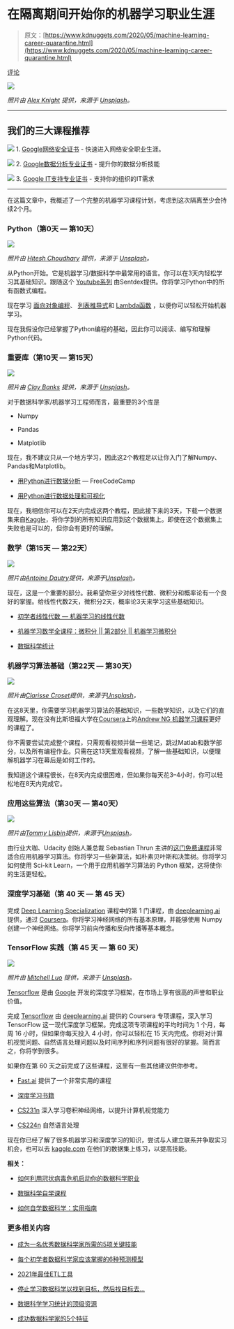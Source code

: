 # 在隔离期间开始你的机器学习职业生涯

> 原文：[https://www.kdnuggets.com/2020/05/machine-learning-career-quarantine.html](https://www.kdnuggets.com/2020/05/machine-learning-career-quarantine.html)

[评论](#comments)

![](../Images/e465e397e61d8f3076ba3fa0c7427f22.png)

*照片由 [Alex Knight](https://unsplash.com/@agkdesign?utm_source=medium&utm_medium=referral) 提供，来源于 [Unsplash](https://unsplash.com/?utm_source=medium&utm_medium=referral)。*

* * *

## 我们的三大课程推荐

![](../Images/0244c01ba9267c002ef39d4907e0b8fb.png) 1\. [Google网络安全证书](https://www.kdnuggets.com/google-cybersecurity) - 快速进入网络安全职业生涯。

![](../Images/e225c49c3c91745821c8c0368bf04711.png) 2\. [Google数据分析专业证书](https://www.kdnuggets.com/google-data-analytics) - 提升你的数据分析技能

![](../Images/0244c01ba9267c002ef39d4907e0b8fb.png) 3\. [Google IT支持专业证书](https://www.kdnuggets.com/google-itsupport) - 支持你的组织的IT需求

* * *

在这篇文章中，我概述了一个完整的机器学习课程计划，考虑到这次隔离至少会持续2个月。

### Python（第0天 — 第10天）

![](../Images/dfb5a5a9beac455ce27bcd670860b69c.png)

*照片由 [Hitesh Choudhary](https://unsplash.com/@hiteshchoudhary?utm_source=medium&utm_medium=referral) 提供，来源于 [Unsplash](https://unsplash.com/?utm_source=medium&utm_medium=referral)。*

从Python开始。它是机器学习/数据科学中最常用的语言。你可以在3天内轻松学习其基础知识。跟随这个 [Youtube系列](https://www.youtube.com/watch?v=eXBD2bB9-RA&list=PLQVvvaa0QuDeAams7fkdcwOGBpGdHpXln) 由Sentdex提供。你将学习Python中的所有函数式编程。

现在学习 [面向对象编程](https://www.youtube.com/watch?v=qiSCMNBIP2g)、 [列表推导式](https://www.youtube.com/watch?v=ZoWgzG_r2qo&list=PLQVvvaa0QuDfju7ADVp5W1GF9jVhjbX-_&index=4)和 [Lambda函数](https://www.youtube.com/watch?v=hYzwCsKGRrg) ，以便你可以轻松开始机器学习。

现在我假设你已经掌握了Python编程的基础，因此你可以阅读、编写和理解Python代码。

### 重要库（第10天 — 第15天）

![](../Images/8919f692271d9958a6454b16374e4ac2.png)

*照片由 [Clay Banks](https://unsplash.com/@claybanks?utm_source=medium&utm_medium=referral) 提供，来源于 [Unsplash](https://unsplash.com/?utm_source=medium&utm_medium=referral)。*

对于数据科学家/机器学习工程师而言，最重要的3个库是

+   Numpy

+   Pandas

+   Matplotlib

现在，我不建议只从一个地方学习，因此这2个教程足以让你入门了解Numpy、Pandas和Matplotlib。

+   [用Python进行数据分析](https://www.freecodecamp.org/news/learn-data-analysis-with-python-course/) — FreeCodeCamp

+   [用Python进行数据处理和可视化](https://www.hackerearth.com/practice/machine-learning/data-manipulation-visualisation-r-python/tutorial-data-manipulation-numpy-pandas-python/tutorial/)

现在，我相信你可以在2天内完成这两个教程，因此接下来的3天，下载一个数据集来自[Kaggle](https://kaggle.com/)，将你学到的所有知识应用到这个数据集上。即使在这个数据集上失败也是可以的，但你会有更好的理解。

### 数学（第15天 — 第22天）

![](../Images/543ef93f4ae75254e7a9b20690599368.png)

*照片由[Antoine Dautry](https://unsplash.com/@antoine1003?utm_source=medium&utm_medium=referral)提供，来源于[Unsplash](https://unsplash.com/?utm_source=medium&utm_medium=referral)。*

现在，这是一个重要的部分。我希望你至少对线性代数、微积分和概率论有一个良好的掌握。给线性代数2天，微积分2天，概率论3天来学习这些基础知识。

+   [初学者线性代数 — 机器学习的线性代数](https://www.youtube.com/watch?v=kZwSqZuBMGg)

+   [机器学习数学全课程：微积分 || 第2部分 || 机器学习微积分](https://www.youtube.com/watch?v=lsmUiWvmruU&list=PLmAuaUS7wSOP-iTNDivR0ANKuTUhEzMe4&index=6&t=0s)

+   [数据科学统计](https://www.youtube.com/watch?v=Vfo5le26IhY&t=13464s)

### 机器学习算法基础（第22天 — 第30天）

![](../Images/f22e3f09a51d466917992a2e64b570a9.png)

*照片由[Clarisse Croset](https://unsplash.com/@herfrenchness?utm_source=medium&utm_medium=referral)提供，来源于[Unsplash](https://unsplash.com/?utm_source=medium&utm_medium=referral)。*

在这8天里，你需要学习机器学习算法的基础知识，一些数学知识，以及它们的直观理解。现在没有比斯坦福大学在[Coursera](https://coursera.org/)上的[Andrew NG 机器学习课程](https://coursera.org/learn/machine-learning)更好的课程了。

你不需要尝试完成整个课程，只需观看视频并做一些笔记，跳过Matlab和数学部分，以及所有编程作业。只需在这13天里观看视频，了解一些基础知识，以便理解机器学习在幕后是如何工作的。

我知道这个课程很长，在8天内完成很困难，但如果你每天花3–4小时，你可以轻松地在8天内完成它。

### 应用这些算法（第30天 — 第40天）

![](../Images/a898dc40e93222078c7d3fcf9a7428fb.png)

*照片由[Tommy Lisbin](https://unsplash.com/@tlisbin?utm_source=medium&utm_medium=referral)提供，来源于[Unsplash](https://unsplash.com/?utm_source=medium&utm_medium=referral)。*

由行业大咖、Udacity 创始人兼总裁 Sebastian Thrun 主讲的[这门免费课程](https://www.udacity.com/course/intro-to-machine-learning--ud120)非常适合应用机器学习算法。你将学习一些新算法，如朴素贝叶斯和决策树。你将学习如何使用 Sci-kit Learn，一个用于应用机器学习算法的 Python 框架，这将使你的生活更轻松。

### 深度学习基础（第 40 天 — 第 45 天）

完成 [Deep Learning Specialization](https://www.coursera.org/learn/neural-networks-deep-learning?specialization=deep-learning) 课程中的第 1 门课程，由 [deeplearning.ai](http://deeplearning.ai/) 提供，通过 [Coursera](https://coursera.org/)。你将学习神经网络的所有基本原理，并能够使用 Numpy 创建一个神经网络。你将学习前向传播和反向传播等基本概念。

### TensorFlow 实践（第 45 天 — 第 60 天）

![](../Images/cca114b1c95c7e8997772d07862d78db.png)

*照片由 [Mitchell Luo](https://unsplash.com/@mitchel3uo?utm_source=medium&utm_medium=referral) 提供，来源于 [Unsplash](https://unsplash.com/?utm_source=medium&utm_medium=referral)。*

[Tensorflow](http://tensorflow.org/) 是由 [Google](https://google.com/) 开发的深度学习框架，在市场上享有很高的声誉和职业价值。

完成 [Tensorflow](https://www.coursera.org/specializations/tensorflow-in-practice) 由 [deeplearning.ai](http://deeplearning.ai/) 提供的 Coursera 专项课程，深入学习 TensorFlow 这一现代深度学习框架。完成这项专项课程的平均时间为 1 个月，每周 16 小时，但如果你每天投入 4 小时，你可以轻松在 15 天内完成。你将对计算机视觉问题、自然语言处理问题以及时间序列和序列问题有很好的掌握。简而言之，你将学到很多。

如果你在第 60 天之前完成了这些课程，这里有一些其他建议供你参考。

+   [Fast.ai](http://fast.ai/) 提供了一个非常实用的课程

+   [深度学习书籍](https://www.deeplearningbook.org/)

+   [CS231n](http://cs231n.stanford.edu/) 深入学习卷积神经网络，以提升计算机视觉能力

+   [CS224n](http://web.stanford.edu/class/cs224n/) 自然语言处理

现在你已经了解了很多机器学习和深度学习的知识，尝试与人建立联系并争取实习机会，也可以去 [kaggle.com](https://kaggle.com/) 在他们的数据集上练习，以提高技能。

**相关：**

+   [如何利用冠状病毒危机启动你的数据科学职业](https://www.kdnuggets.com/2020/05/coronavirus-kickstart-data-science-career.html)

+   [数据科学自学课程](https://www.kdnuggets.com/2020/02/data-science-curriculum-self-study.html)

+   [如何自学数据科学：实用指南](https://www.kdnuggets.com/2020/02/learn-data-science-guide.html)

### 更多相关内容

+   [成为一名优秀数据科学家所需的5项关键技能](https://www.kdnuggets.com/2021/12/5-key-skills-needed-become-great-data-scientist.html)

+   [每个初学者数据科学家应该掌握的6种预测模型](https://www.kdnuggets.com/2021/12/6-predictive-models-every-beginner-data-scientist-master.html)

+   [2021年最佳ETL工具](https://www.kdnuggets.com/2021/12/mozart-best-etl-tools-2021.html)

+   [停止学习数据科学以找到目标，然后找目标去…](https://www.kdnuggets.com/2021/12/stop-learning-data-science-find-purpose.html)

+   [数据科学学习统计的顶级资源](https://www.kdnuggets.com/2021/12/springboard-top-resources-learn-data-science-statistics.html)

+   [成功数据科学家的5个特征](https://www.kdnuggets.com/2021/12/5-characteristics-successful-data-scientist.html)
